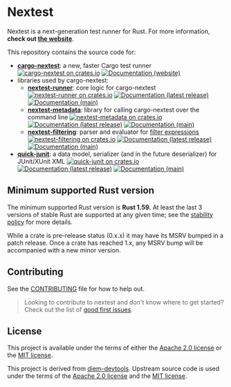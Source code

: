 # Nextest

Nextest is a next-generation test runner for Rust. For more information, **check out [the website](https://nexte.st/)**.

This repository contains the source code for:

* [**cargo-nextest**](cargo-nextest): a new, faster Cargo test runner
  [![cargo-nextest on crates.io](https://img.shields.io/crates/v/cargo-nextest)](https://crates.io/crates/cargo-nextest)
  [![Documentation (website)](https://img.shields.io/badge/docs-nexte.st-blue)](https://nexte.st)
* libraries used by cargo-nextest:
  * [**nextest-runner**](nextest-runner): core logic for cargo-nextest
    [![nextest-runner on crates.io](https://img.shields.io/crates/v/nextest-runner)](https://crates.io/crates/nextest-runner)
    [![Documentation (latest release)](https://img.shields.io/badge/docs-latest-brightgreen)](https://docs.rs/nextest-runner)
    [![Documentation (main)](https://img.shields.io/badge/docs-main-purple)](https://nexte.st/rustdoc/nextest_runner/)
  * [**nextest-metadata**](nextest-metadata): library for calling cargo-nextest over the command line
    [![nextest-metadata on crates.io](https://img.shields.io/crates/v/nextest-metadata)](https://crates.io/crates/nextest-metadata)
    [![Documentation (latest release)](https://img.shields.io/badge/docs-latest-brightgreen)](https://docs.rs/nextest-metadata)
    [![Documentation (main)](https://img.shields.io/badge/docs-main-purple)](https://nexte.st/rustdoc/nextest_metadata)
  * [**nextest-filtering**](nextest-filtering): parser and evaluator for [filter expressions](https://nexte.st/book/filter-expressions)
    [![nextest-filtering on crates.io](https://img.shields.io/crates/v/nextest-filtering)](https://crates.io/crates/nextest-filtering)
    [![Documentation (latest release)](https://img.shields.io/badge/docs-latest-brightgreen)](https://docs.rs/nextest-filtering)
    [![Documentation (main)](https://img.shields.io/badge/docs-main-purple)](https://nexte.st/rustdoc/nextest_filtering)
* [**quick-junit**](quick-junit): a data model, serializer (and in the future deserializer) for JUnit/XUnit XML
  [![quick-junit on crates.io](https://img.shields.io/crates/v/quick-junit)](https://crates.io/crates/quick-junit)
  [![Documentation (latest release)](https://img.shields.io/badge/docs-latest-brightgreen)](https://docs.rs/quick-junit/)
  [![Documentation (main)](https://img.shields.io/badge/docs-main-purple)](https://nexte.st/rustdoc/quick_junit/)

## Minimum supported Rust version

The minimum supported Rust version is **Rust 1.59.** At least the last 3 versions of stable Rust are supported at any given time; see the [stability policy](https://nexte.st/book/stability) for more details.

While a crate is pre-release status (0.x.x) it may have its MSRV bumped in a patch release. Once a
crate has reached 1.x, any MSRV bump will be accompanied with a new minor version.

## Contributing

See the [CONTRIBUTING](CONTRIBUTING.md) file for how to help out.

> Looking to contribute to nextest and don't know where to get started? Check out the list of [good first issues](https://github.com/nextest-rs/nextest/issues?q=is%3Aissue+is%3Aopen+sort%3Aupdated-desc+label%3A%22good+first+issue%22).

## License

This project is available under the terms of either the [Apache 2.0 license](LICENSE-APACHE) or the [MIT
license](LICENSE-MIT).

This project is derived from [diem-devtools](https://github.com/diem/diem-devtools/). Upstream
source code is used under the terms of the [Apache 2.0
license](https://github.com/diem/diem-devtools/blob/main/LICENSE-APACHE) and the [MIT
license](https://github.com/diem/diem-devtools/blob/main/LICENSE-MIT).
